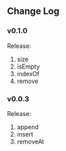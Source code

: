 ## Change Log


### v0.1.0
Release:
1. size
2. isEmpty
3. indexOf
4. remove

### v0.0.3
Release:
1. append
2. insert
3. removeAt